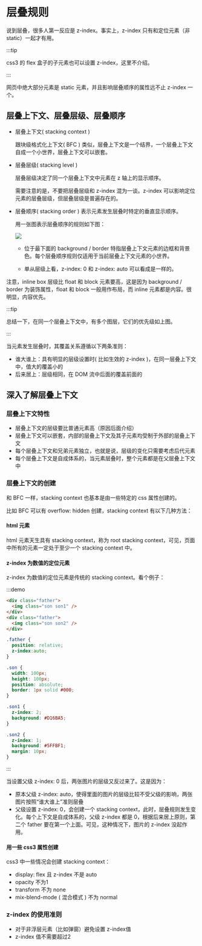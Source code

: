 # 层叠规则

说到层叠，很多人第一反应是 z-index。事实上，z-index 只有和定位元素（非 static）一起才有用。

:::tip

css3 的 flex 盒子的子元素也可以设置 z-index，这里不介绍。

:::

网页中绝大部分元素是 static 元素，并且影响层叠顺序的属性远不止 z-index 一个。

## 层叠上下文、层叠层级、层叠顺序

* 层叠上下文( stacking context ) 

  跟块级格式化上下文( BFC ) 类似，层叠上下文是一个结界，一个层叠上下文自成一个小世界，层叠上下文可以嵌套。

* 层叠层级( stacking level )

  层叠层级决定了同一个层叠上下文中元素在 z 轴上的显示顺序。

  需要注意的是，不要把层叠层级和 z-index 混为一谈。z-index 可以影响定位元素的层叠层级，但层叠层级是普遍存在的。

* 层叠顺序( stacking order ) 表示元素发生层叠时特定的垂直显示顺序。

  用一张图表示层叠顺序的规则如下图：

  ![](https://tva1.sinaimg.cn/large/e6c9d24egy1h185bnvgpxj20ef08fdg2.jpg)

  * 位于最下面的 background / border 特指层叠上下文元素的边框和背景色。每个层叠顺序规则仅适用于当前层叠上下文元素的小世界。

  * 单从层级上看，z-index: 0 和 z-index: auto 可以看成是一样的。

注意，inline box 层级比 float 和 block 元素要高，这是因为 background / border 为装饰属性，float 和 block 一般用作布局，而 inline 元素都是内容。很明显，内容优先。

:::tip

总结一下，在同一个层叠上下文中，有多个图层，它们的优先级如上图。

:::

当元素发生层叠时，其覆盖关系遵循以下两条准则：

* 谁大谁上：具有明显的层级设置时( 比如生效的 z-index )，在同一层叠上下文中，值大的覆盖小的
* 后来居上：层级相同，在 DOM 流中后面的覆盖前面的

## 深入了解层叠上下文

### 层叠上下文特性

* 层叠上下文的层级要比普通元素高（原因后面介绍）
* 层叠上下文可以嵌套，内部的层叠上下文及其子元素均受制于外部的层叠上下文
* 每个层叠上下文和兄弟元素独立，也就是说，层级的变化只需要考虑后代元素
* 每个层叠上下文是自成体系的，当元素层叠时，整个元素都是在父层叠上下文中

### 层叠上下文的创建

和 BFC 一样，stacking context 也基本是由一些特定的 css 属性创建的。

比如 BFC 可以有 overflow: hidden 创建，stacking context 有以下几种方法：

#### html 元素

html 元素天生具有 stacking context，称为 root stacking context，可见，页面中所有的元素一定处于至少一个 stacking context 中。

#### z-index 为数值的定位元素

z-index 为数值的定位元素是传统的 stacking context。看个例子：

:::demo

```html
<div class="father">
  <img class="son son1" />
</div>
<div class="father">
  <img class="son son2" />
</div>
```

```css
.father {
  position: relative;
  z-index:auto;
}

.son {
  width: 100px;
  height: 100px;
  position: absolute;
  border: 1px solid #000;
}

.son1 {
  z-index: 2;
  background: #D16BA5;
}

.son2 {
  z-index: 1;
  background: #5FFBF1;
  margin: 10px;
}
```

:::

当设置父级 z-index: 0 后，两张图片的层级又反过来了。这是因为：

* 原本父级 z-index: auto，使得里面的图片的层级比较不受父级的影响，两张图片按照“谁大谁上”准则层叠
* 父级设置 z-index: 0，会创建一个 stacking context，此时，层叠规则发生变化。每个上下文是自成体系的，父级 z-index 都是 0，根据后来居上原则，第二个 father 要在第一个上面。可见，这种情况下，图片的 z-index 没起作用。

#### 用一些 css3 属性创建

css3 中一些情况会创建 stacking context：

* display: flex 且 z-index 不是 auto
* opacity 不为1
* transform 不为 none
* mix-blend-mode ( 混合模式 ) 不为 normal

### z-index 的使用准则

* 对于非浮层元素（比如弹窗）避免设置 z-index值
* z-index 值不需要超过2